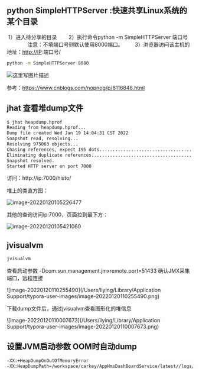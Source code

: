 ## python SimpleHTTPServer :快速共享Linux系统的某个目录　

​		1）进入待分享的目录
　　2）执行命令python -m SimpleHTTPServer 端口号
　　　　注意：不填端口号则默认使用8000端口。
　　3）浏览器访问该主机的地址：[http://IP](http://ip/):端口号/

```bash
python -m SimpleHTTPServer 8080
```

![这里写图片描述](/Users/liying/Documents/个人博客/LeeLeeLeeLeeLynn.github.io/img/161026150172671.jpg)

参考：https://www.cnblogs.com/nopnog/p/8116848.html



## jhat 查看堆dump文件

```bash
$ jhat heapdump.hprof
Reading from heapdump.hprof...
Dump file created Wed Jan 19 14:04:31 CST 2022
Snapshot read, resolving...
Resolving 975063 objects...
Chasing references, expect 195 dots...................................................................................................................................................................................................
Eliminating duplicate references...................................................................................................................................................................................................
Snapshot resolved.
Started HTTP server on port 7000
```

访问：http://ip:7000/histo/

堆上的类直方图：

![image-20220120105226477](/Users/liying/Documents/个人博客/LeeLeeLeeLeeLynn.github.io/img/image-20220120105226477.png)



其他的查询访问ip:7000，页面拉到最下方：

![image-20220120105421060](/Users/liying/Documents/个人博客/LeeLeeLeeLeeLynn.github.io/img/image-20220120105421060.png)

## jvisualvm

```bash
jvisualvm
```

查看启动参数 -Dcom.sun.management.jmxremote.port=51433 确认JMX采集端口，远程连接

![image-20220120110255490](/Users/liying/Library/Application Support/typora-user-images/image-20220120110255490.png)

下载dump文件后，通过jvisualvm查看图形化的堆信息

![image-20220120110007673](/Users/liying/Library/Application Support/typora-user-images/image-20220120110007673.png)



## 设置JVM启动参数 OOM时自动dump

```bash
-XX:+HeapDumpOnOutOfMemoryError 
-XX:HeapDumpPath=/workspace/carkey/AppHmsDashBoardService/latest//logs/heapdump.hprof
```

